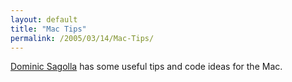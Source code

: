 ```yaml
---
layout: default
title: "Mac Tips"
permalink: /2005/03/14/Mac-Tips/
---
```


<a href="http://www.markme.com/dom/archives/2005/03/11/take_full_advantage_of_your_mac.cfm" target="_blank">Dominic Sagolla</a> has some useful tips and code ideas for the Mac.